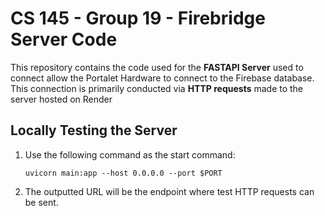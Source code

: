 # CS 145  - Group 19 - Firebridge Server Code

This repository contains the code used for the **FASTAPI Server** used to connect allow the Portalet Hardware to connect to the Firebase database. This connection is primarily conducted via **HTTP requests** made to the server hosted on Render


## Locally Testing the Server
1. Use the following command as the start command:

    ```shell
    uvicorn main:app --host 0.0.0.0 --port $PORT
    ```
2. The outputted URL will be the endpoint where test HTTP requests can be sent.
